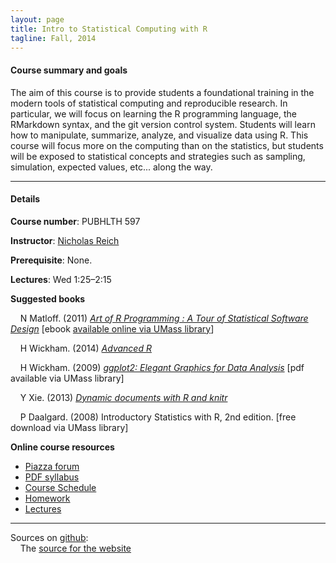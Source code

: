 ```yaml
---
layout: page
title: Intro to Statistical Computing with R
tagline: Fall, 2014
---
```



#### Course summary and goals

The aim of this course is to provide students a foundational training in the modern tools of statistical computing and reproducible research. In particular, we will focus on learning the R programming language, the RMarkdown syntax, and the git version control system. Students will learn how to manipulate, summarize, analyze, and visualize data using R. This course will focus more on the computing than on the statistics, but students will be exposed to statistical concepts and strategies such as sampling, simulation, expected values, etc... along the way. 

---

#### Details

**Course number**: PUBHLTH 597

**Instructor**: [Nicholas Reich](http://people.umass.edu/nick)

<!--**Office hours**: Wed 9&ndash;10-->

**Prerequisite**: None.

**Lectures**: Wed 1:25&ndash;2:15

<!--**[Resources and further reading](pages/resources.html)** -->

**Suggested books** 

&nbsp; &nbsp; N Matloff. (2011) _[Art of R Programming : A Tour of Statistical Software Design](http://www.nostarch.com/artofr.htm)_ [ebook [available online via UMass library](http://silk.library.umass.edu/login?url=http://site.ebrary.com/lib/umassa/Top?id=10513550)]

&nbsp; &nbsp; H Wickham. (2014) _[Advanced R](http://adv-r.had.co.nz/)_

&nbsp; &nbsp; H Wickham. (2009) _[ggplot2: Elegant Graphics for Data Analysis](http://www.amazon.com/ggplot2-Elegant-Graphics-Data-Analysis/dp/0387981403/)_ [pdf available via UMass library]

&nbsp; &nbsp; Y Xie. (2013) _[Dynamic documents with R and knitr](http://www.amazon.com/exec/obidos/ASIN/1482203537/7210-20)_<br>

&nbsp; &nbsp; P Daalgard. (2008) Introductory Statistics with R, 2nd edition. [free download via UMass library]  

**Online course resources**

* [Piazza forum](http://piazza.com/umass/fall2014/pubhlth597/home)
* [PDF syllabus](assets/statComp2014_ReichSyllabus.pdf)
* [Course Schedule](pages/schedule.html)
* [Homework](pages/homework.html)
* [Lectures](pages/lectures.html)


---

Sources on [github](http://github.com):<br>
&nbsp; &nbsp; The [source for the website](https://github.com/nickreich/statComp2014/tree/gh-pages) 
